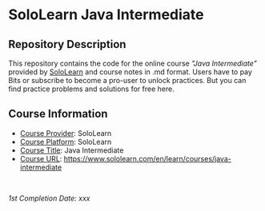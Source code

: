 <!-- README file for online courses -->

# SoloLearn Java Intermediate

## Repository Description

This repository contains the code for the online course *"Java Intermediate"* provided by [SoloLearn](https://www.sololearn.com) and course notes in .md format. Users have to pay Bits or subscribe to become a pro-user to unlock practices. But you can find practice problems and solutions for free here.

## Course Information

- <ins>Course Provider</ins>: SoloLearn
- <ins>Course Platform</ins>: SoloLearn
- <ins>Course Title</ins>: Java Intermediate
- <ins>Course URL</ins>: https://www.sololearn.com/en/learn/courses/java-intermediate

&nbsp;

*1st Completion Date: xxx*&emsp;
